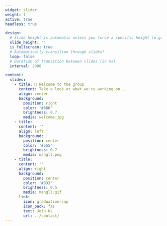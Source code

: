 ```yaml
---
widget: slider
weight: 1
active: true
headless: true

design:
  # Slide height is automatic unless you force a specific height (e.g. '400px')
  slide_height: ''
  is_fullscreen: true
  # Automatically transition through slides?
  loop: false
  # Duration of transition between slides (in ms)
  interval: 2000

content:
  slides:
    - title: 👋 Welcome to the group
      content: Take a look at what we're working on...
      align: center
      background:
        position: right
        color: '#666'
        brightness: 0.7
        media: welcome.jpg
    - title: 
      content: ''
      align: left
      background:
        position: center
        color: '#555'
        brightness: 0.7
        media: mangll.png
    - title: 
      content: ''
      align: right
      background:
        position: center
        color: '#333'
        brightness: 0.5
        media: mangll.gif
      link:
        icon: graduation-cap
        icon_pack: fas
        text: Join Us
        url: ../contact/
---
```

